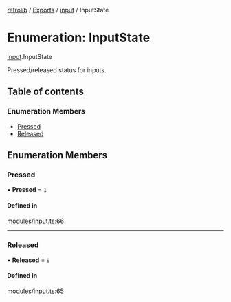 [retrolib](../README.md) / [Exports](../modules.md) / [input](../modules/input.md) / InputState

# Enumeration: InputState

[input](../modules/input.md).InputState

Pressed/released status for inputs.

## Table of contents

### Enumeration Members

- [Pressed](input.InputState.md#pressed)
- [Released](input.InputState.md#released)

## Enumeration Members

### Pressed

• **Pressed** = ``1``

#### Defined in

[modules/input.ts:66](https://github.com/philbgarner/retrolib/blob/01ba5a2/src/modules/input.ts#L66)

___

### Released

• **Released** = ``0``

#### Defined in

[modules/input.ts:65](https://github.com/philbgarner/retrolib/blob/01ba5a2/src/modules/input.ts#L65)
